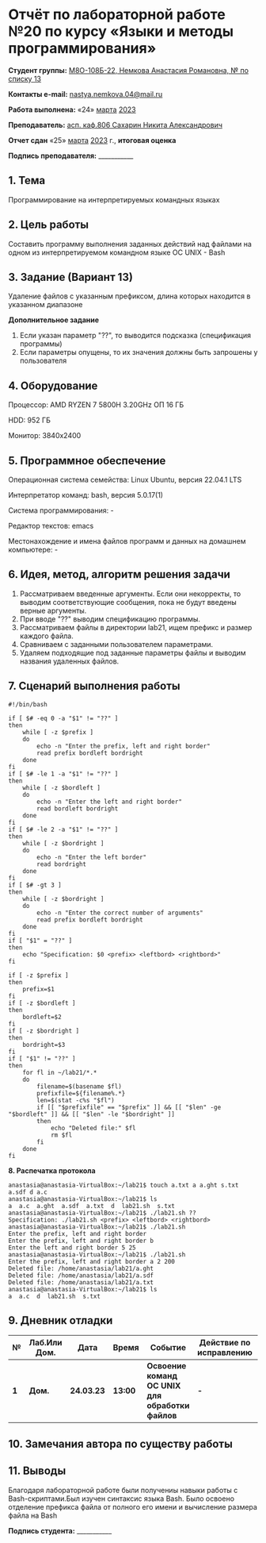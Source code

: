 # Отчёт по лабораторной работе №20 по курсу «Языки и методы программирования»

<b>Студент группы:</b> <ins>М8О-108Б-22, Немкова Анастасия Романовна, № по списку 13</ins>

<b>Контакты e-mail:</b> <ins>nastya.nemkova.04@mail.ru<ins>

<b>Работа выполнена:</b> «24» <ins>марта</ins> <ins>2023</ins>

<b>Преподаватель:</b> <ins>асп. каф.806 Сахарин Никита Александрович</ins>

<b>Отчет сдан</b> «25» <ins>марта</ins> <ins>2023</ins> г., <b>итоговая оценка</b> <ins></ins>

<b>Подпись преподавателя:</b> ___________

## 1. Тема

Программирование на интерпретируемых командных языках

## 2. Цель работы

Составить программу выполнения заданных действий над файлами на одном из интерпретируемом командном языке ОС UNIX - Bash

## 3. Задание (Вариант 13)

Удаление файлов с указанным префиксом, длина которых находится в указанном диапазоне

**Дополнительное задание**
1) Если указан параметр "??", то выводится подсказка (спецификация программы)
2) Если параметры опущены, то их значения должны быть запрошены у пользователя

## 4. Оборудование

Процессор: AMD RYZEN 7 5800H 3.20GHz ОП 16 ГБ

HDD: 952 ГБ

Монитор: 3840x2400

## 5. Программное обеспечение

Операционная система семейства: Linux Ubuntu, версия 22.04.1 LTS

Интерпретатор команд: bash, версия 5.0.17(1)

Система программирования: -

Редактор текстов: emacs

Местонахождение и имена файлов программ и данных на домашнем компьютере: -

## 6. Идея, метод, алгоритм решения задачи

1. Рассматриваем введенные аргументы. Если они некорректы, то выводим соответствующие сообщения, пока не будут введены верные аргументы.
2. При вводе "??" выводим спецификацию программы.
3. Рассматриваем файлы в директории lab21, ищем префикс и размер каждого файла.
4. Сравниваем с заданными пользователем параметрами.
5. Удаляем подходящие под заданные параметры файлы и выводим названия удаленных файлов.

## 7. Сценарий выполнения работы

```
#!/bin/bash

if [ $# -eq 0 -a "$1" != "??" ]
then
    while [ -z $prefix ]
    do
        echo -n "Enter the prefix, left and right border"
        read prefix bordleft bordright
    done
fi
if [ $# -le 1 -a "$1" != "??" ]
then
    while [ -z $bordleft ]
    do
        echo -n "Enter the left and right border"
        read bordleft bordright
    done
fi
if [ $# -le 2 -a "$1" != "??" ]
then
    while [ -z $bordright ]
    do
        echo -n "Enter the left border"
        read bordright
    done
fi
if [ $# -gt 3 ]
then
    while [ -z $bordright ]
    do
        echo -n "Enter the correct number of arguments"
        read prefix bordleft bordright
    done
fi
if [ "$1" = "??" ]
then
    echo "Specification: $0 <prefix> <leftbord> <rightbord>"
fi

if [ -z $prefix ]
then
    prefix=$1
fi
if [ -z $bordleft ]
then
    bordleft=$2
fi
if [ -z $bordright ]
then
    bordright=$3
fi
if [ "$1" != "??" ]
then
    for fl in ~/lab21/*.*
    do
        filename=$(basename $fl)
        prefixfile=${filename%.*}
        len=$(stat -c%s "$fl")
        if [[ "$prefixfile" == "$prefix" ]] && [[ "$len" -ge "$bordleft" ]] && [[ "$len" -le "$bordright" ]]
        then
            echo "Deleted file:" $fl
            rm $fl
        fi
    done
fi
```


**8. Распечатка протокола**

```
anastasia@anastasia-VirtualBox:~/lab21$ touch a.txt a a.ght s.txt a.sdf d a.c
anastasia@anastasia-VirtualBox:~/lab21$ ls
a  a.c  a.ght  a.sdf  a.txt  d  lab21.sh  s.txt
anastasia@anastasia-VirtualBox:~/lab21$ ./lab21.sh ??
Specification: ./lab21.sh <prefix> <leftbord> <rightbord>
anastasia@anastasia-VirtualBox:~/lab21$ ./lab21.sh
Enter the prefix, left and right border
Enter the prefix, left and right border b
Enter the left and right border 5 25
anastasia@anastasia-VirtualBox:~/lab21$ ./lab21.sh
Enter the prefix, left and right border a 2 200
Deleted file: /home/anastasia/lab21/a.ght
Deleted file: /home/anastasia/lab21/a.sdf
Deleted file: /home/anastasia/lab21/a.txt
anastasia@anastasia-VirtualBox:~/lab21$ ls
a  a.c  d  lab21.sh  s.txt
```

## 9. Дневник отладки

| **№** | **Лаб.Или Дом.** | **Дата** | **Время** | **Событие** | **Действие по исправлению** | **Примечание** |
| --- | --- | --- | --- | --- | --- | --- |
| **1** | **Дом.** | **24.03.23** | **13:00** | **Освоение команд ОС UNIX для обработки файлов** | **-** | **-** |

## 10. Замечания автора по существу работы


## 11. Выводы

Благодаря лабораторной работе были получениы навыки работы с Bash-скриптами.Был изучен синтаксис языка Bash. Было освоено отделение префикса файла от полного его имени и вычисление размера файла на Bash 

<b>Подпись студента:</b> ___________
